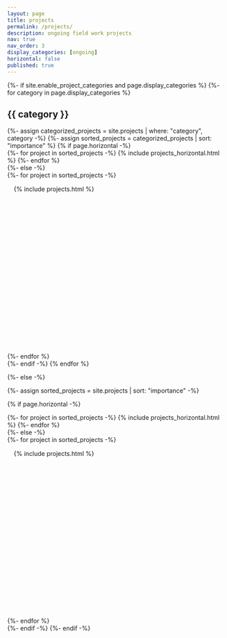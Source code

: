 ```yaml
---
layout: page
title: projects
permalink: /projects/
description: ongoing field work projects
nav: true
nav_order: 3
display_categories: [ongoing]
horizontal: false
published: true
---
```


<style>
  /* Define styles for uniform box sizing */
  .grid .project-card {
    width: 330px;  /* Set a fixed width for all project boxes */
    height: 400px; /* Set a fixed height for all project boxes */
    overflow: hidden;
    border: none;
    padding: 15px;
    box-sizing: border-box;
    display: flex;
    flex-direction: column;
    justify-content: space-between;
  }

  .project-card img {
    width: 100%;
    height: 150px;
    object-fit: cover; /* Ensure images are cropped to fit the box */
  }

  .project-title {
    font-size: 18px;
    font-weight: bold;
    white-space: nowrap;
    overflow: hidden;
    max-height: 3em; /* Limit title to two lines */
    text-overflow: ellipsis; /* Truncate long titles with ellipsis */
  }

  .project-description {
    max-height: 6em; /* Limit description height to fit */
    flex-grow: 1;
    overflow: hidden;
    text-overflow: ellipsis;
  }
</style>

<!-- pages/projects.md -->
<div class="projects">
{%- if site.enable_project_categories and page.display_categories %}
  <!-- Display categorized projects -->
  {%- for category in page.display_categories %}
  <h2 class="category">{{ category }}</h2>
  {%- assign categorized_projects = site.projects | where: "category", category -%}
  {%- assign sorted_projects = categorized_projects | sort: "importance" %}
  <!-- Generate cards for each project -->
  {% if page.horizontal -%}
  <div class="container">
    <div class="row row-cols-2">
    {%- for project in sorted_projects -%}
      {% include projects_horizontal.html %}
    {%- endfor %}
    </div>
  </div>
  {%- else -%}
  <div class="grid">
    {%- for project in sorted_projects -%}
      <div class="project-card">
        {% include projects.html %}
      </div>
    {%- endfor %}
  </div>
  {%- endif -%}
  {% endfor %}

{%- else -%}
<!-- Display projects without categories -->
  {%- assign sorted_projects = site.projects | sort: "importance" -%}
  <!-- Generate cards for each project -->
  {% if page.horizontal -%}
  <div class="container">
    <div class="row row-cols-2">
    {%- for project in sorted_projects -%}
      {% include projects_horizontal.html %}
    {%- endfor %}
    </div>
  </div>
  {%- else -%}
  <div class="grid">
    {%- for project in sorted_projects -%}
      <div class="project-card">
        {% include projects.html %}
      </div>
    {%- endfor %}
  </div>
  {%- endif -%}
{%- endif -%}
</div>